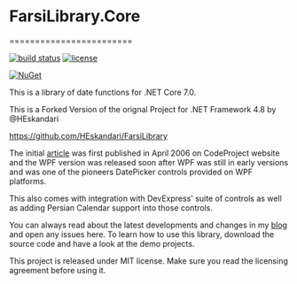 # FarsiLibrary.Core
========================

[![build status](https://github.com/w8tcha/FarsiLibrary.Core/actions/workflows/build.yml/badge.svg)](https://github.com/w8tcha/FarsiLibrary.Core/actions) [![license](https://img.shields.io/github/license/w8tcha/FarsiLibrary.Core)](https://github.com/w8tcha/FarsiLibrary.Core/blob/master/License.md)

[![NuGet](https://img.shields.io/nuget/v/FarsiLibrary.Core.svg)](https://nuget.org/packages/FarsiLibrary.Core)

This is a library of date functions for .NET Core 7.0.

This is a Forked Version of the orignal Project for .NET Framework 4.8 by @HEskandari

https://github.com/HEskandari/FarsiLibrary
 
The initial [article][1] was first published in April 2006 on CodeProject website and the WPF 
version was released soon after WPF was still in early versions and was one of the pioneers 
DatePicker controls provided on WPF platforms. 

This also comes with integration with DevExpress' suite of controls as well as adding Persian Calendar support into those controls. 

You can always read about the latest developments and changes in my [blog][2] and open any issues here. To learn how to use this library, download the source code and have a look at the demo projects.

This project is released under MIT license. Make sure you read the licensing agreement before
using it.

[1]: http://www.codeproject.com/KB/selection/FarsiLibrary.aspx
[2]: http://www.seesharpsoftware.com.au


